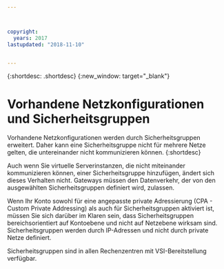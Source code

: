 ```yaml
---



copyright:
  years: 2017
lastupdated: "2018-11-10"


---
```


{:shortdesc: .shortdesc}
{:new_window: target="_blank"}

# Vorhandene Netzkonfigurationen und Sicherheitsgruppen

Vorhandene Netzkonfigurationen werden durch Sicherheitsgruppen erweitert. Daher kann eine Sicherheitsgruppe nicht für mehrere
Netze gelten, die untereinander nicht kommunizieren können. 
{:shortdesc}

Auch wenn Sie virtuelle Serverinstanzen, die nicht miteinander kommunizieren können, einer Sicherheitsgruppe hinzufügen, ändert sich dieses
Verhalten nicht. Gateways müssen den Datenverkehr, der von den ausgewählten Sicherheitsgruppen definiert wird, zulassen.

Wenn Ihr Konto sowohl für eine angepasste private Adressierung (CPA - Custom Private Addressing) als auch für Sicherheitsgruppen aktiviert ist, müssen Sie sich darüber im Klaren sein, dass Sicherheitsgruppen bereichsorientiert auf Kontoebene und nicht auf Netzebene wirksam sind. Sicherheitsgruppen werden durch IP-Adressen und nicht durch private Netze definiert.

Sicherheitsgruppen sind in allen Rechenzentren mit VSI-Bereitstellung verfügbar.
